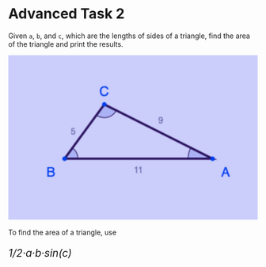 # Advanced Task 2
Given `a`, `b`, and `c`, which are the lengths of sides of a triangle, find the area of the triangle and print the results. 

![](tri.png)

<div class="hint">
  To find the area of a triangle, use 
  <p style="font-size: 1.5em"><i>1/2·a·b·sin(c)</i></p>
</div>